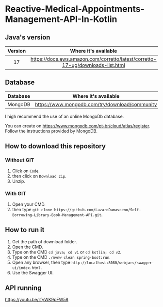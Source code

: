 # Reactive-Medical-Appointments-Management-API-In-Kotlin

## Java's version

| Version | Where it's available |
|:-------:|:--------------------:|
|   17    |             https://docs.aws.amazon.com/corretto/latest/corretto-17-ug/downloads-list.html         |

## Database

|Database|Where it's available|
|:-:|:-:|
|MongoDB|https://www.mongodb.com/try/download/community|

I high recommend the use of an online MongoDb database.

You can create on https://www.mongodb.com/pt-br/cloud/atlas/register. Follow the instructions provided by MongoDB.

## How to download this repository

### Without GIT

1. Click on ``Code``.
2. then click on ``Download zip``.
3. Unzip.

### With GIT

1. Open your CMD.
2. then type ``git clone https://github.com/LazaroDamasceno/Self-Borrowing-Library-Book-Management-API.git``.

## How to run it

1. Get the path of download folder.
2. Open the CMD.
3. Type on the CMD ``cd java; cd v1`` or `cd kotlin; cd v2`.
4. Type on the CMD ``./mvnw clean spring-boot:run``.
5. Open any browser, then type ``http://localhost:8080/webjars/swagger-ui/index.html``.
6. Use the Swagger UI.

## API running

https://youtu.be/rfyWK9pFW58
